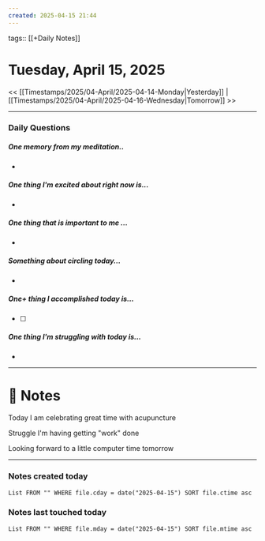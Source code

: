 ```yaml
---
created: 2025-04-15 21:44
---
```

tags:: [[+Daily Notes]]

# Tuesday, April 15, 2025

<< [[Timestamps/2025/04-April/2025-04-14-Monday|Yesterday]] | [[Timestamps/2025/04-April/2025-04-16-Wednesday|Tomorrow]] >>

---
### Daily Questions
#####  One memory from my meditation..  
- 

#####  One thing I'm excited about right now is...
- 
##### One thing that is important to me ...
- 
##### Something about circling today...  
- 
##### One+ thing I accomplished today is...
- [ ] 

##### One thing I'm struggling with today is...
- 

---
# 📝 Notes
Today I am celebrating great time with acupuncture 

Struggle I'm having getting "work" done

Looking forward to a little computer time tomorrow 

---
### Notes created today
```dataview
List FROM "" WHERE file.cday = date("2025-04-15") SORT file.ctime asc
```

### Notes last touched today
```dataview
List FROM "" WHERE file.mday = date("2025-04-15") SORT file.mtime asc
```